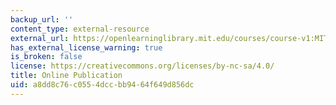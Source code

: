 ```yaml
---
backup_url: ''
content_type: external-resource
external_url: https://openlearninglibrary.mit.edu/courses/course-v1:MITx+11.550x+1T2021/about
has_external_license_warning: true
is_broken: false
license: https://creativecommons.org/licenses/by-nc-sa/4.0/
title: Online Publication
uid: a8dd8c76-c055-4dcc-bb94-64f649d856dc
---
```

